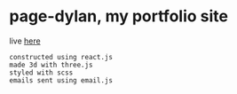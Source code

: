 # page-dylan, my portfolio site

live [here](https://dylanbank.github.io/page-dylan/)
```
constructed using react.js
made 3d with three.js
styled with scss
emails sent using email.js 
```
